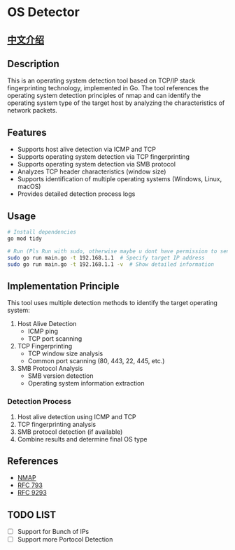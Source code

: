 # OS Detector

## [中文介绍](./README_CN.md)

## Description
This is an operating system detection tool based on TCP/IP stack fingerprinting technology, implemented in Go. The tool references the operating system detection principles of nmap and can identify the operating system type of the target host by analyzing the characteristics of network packets.

## Features

- Supports host alive detection via ICMP and TCP
- Supports operating system detection via TCP fingerprinting
- Supports operating system detection via SMB protocol
- Analyzes TCP header characteristics (window size)
- Supports identification of multiple operating systems (Windows, Linux, macOS)
- Provides detailed detection process logs

## Usage
```bash
# Install dependencies
go mod tidy

# Run (Pls Run with sudo, otherwise maybe u dont have permission to send ICMP req)
sudo go run main.go -t 192.168.1.1  # Specify target IP address
sudo go run main.go -t 192.168.1.1 -v  # Show detailed information
```

## Implementation Principle
This tool uses multiple detection methods to identify the target operating system:

1. Host Alive Detection
   - ICMP ping
   - TCP port scanning
2. TCP Fingerprinting
   - TCP window size analysis
   - Common port scanning (80, 443, 22, 445, etc.)
3. SMB Protocol Analysis
   - SMB version detection
   - Operating system information extraction

### Detection Process

1. Host alive detection using ICMP and TCP
2. TCP fingerprinting analysis
3. SMB protocol detection (if available)
4. Combine results and determine final OS type

## References
- [NMAP](https://nmap.org/nmap-fingerprinting-article.txt)
- [RFC 793](https://datatracker.ietf.org/doc/html/rfc761)
- [RFC 9293](https://www.rfc-editor.org/info/rfc9293)

## TODO LIST
- [ ] Support for Bunch of IPs
- [ ] Support more Portocol Detection
